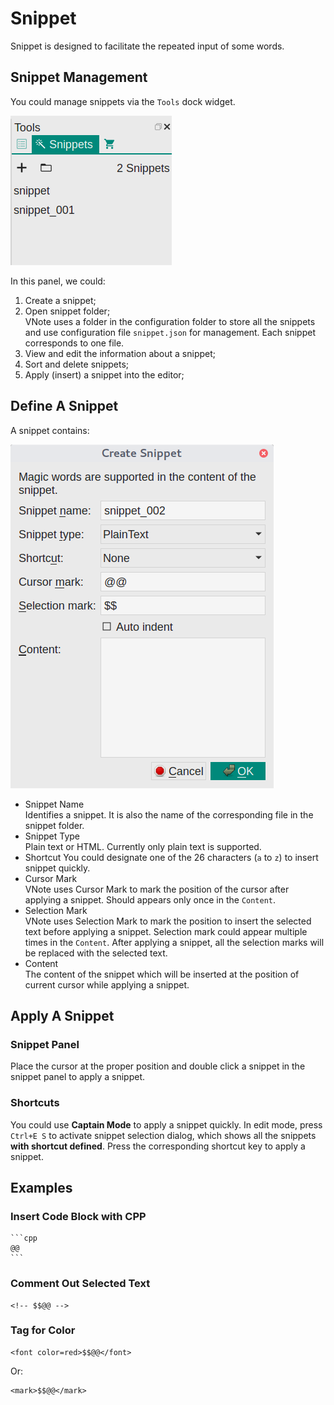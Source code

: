 # Snippet
Snippet is designed to facilitate the repeated input of some words.

## Snippet Management
You could manage snippets via the `Tools` dock widget.

![](_v_images/_1517130666_1123329589.png)

In this panel, we could:

1. Create a snippet;
2. Open snippet folder;  
VNote uses a folder in the configuration folder to store all the snippets and use configuration file `snippet.json` for management. Each snippet corresponds to one file.
3. View and edit the information about a snippet;
4. Sort and delete snippets;
5. Apply (insert) a snippet into the editor;

## Define A Snippet
A snippet contains:

![](_v_images/_1517130977_1528738878.png)

- Snippet Name  
Identifies a snippet. It is also the name of the corresponding file in the snippet folder.
- Snippet Type  
Plain text or HTML. Currently only plain text is supported.
- Shortcut
You could designate one of the 26 characters (`a` to `z`) to insert snippet quickly.
- Cursor Mark  
VNote uses Cursor Mark to mark the position of the cursor after applying a snippet. Should appears only once in the `Content`.
- Selection Mark  
VNote uses Selection Mark to mark the position to insert the selected text before applying a snippet. Selection mark could appear multiple times in the `Content`. After applying a snippet, all the selection marks will be replaced with the selected text.
- Content  
The content of the snippet which will be inserted at the position of current cursor while applying a snippet.

## Apply A Snippet
### Snippet Panel
Place the cursor at the proper position and double click a snippet in the snippet panel to apply a snippet.

### Shortcuts
You could use **Captain Mode** to apply a snippet quickly. In edit mode, press `Ctrl+E S` to activate snippet selection dialog, which shows all the snippets **with shortcut defined**. Press the corresponding shortcut key to apply a snippet.

## Examples
### Insert Code Block with CPP
    ```cpp
    @@
    ```

### Comment Out Selected Text
```
<!-- $$@@ -->
```

### Tag for Color
```
<font color=red>$$@@</font>
```

Or:

```
<mark>$$@@</mark>
```